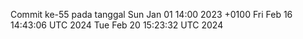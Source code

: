 Commit ke-55 pada tanggal Sun Jan 01 14:00 2023 +0100
Fri Feb 16 14:43:06 UTC 2024
Tue Feb 20 15:23:32 UTC 2024

